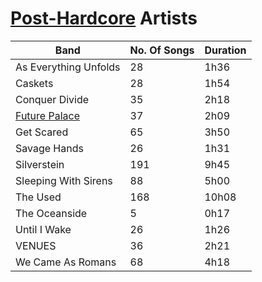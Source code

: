 # [Post-Hardcore](https://open.spotify.com/playlist/0fLdN0QEut5vvnVbwFwMXa?si=fe1c95ca85224434) Artists

| Band                             | No. Of Songs       | Duration          |
|----------------------------------|--------------------|-------------------|
| As Everything Unfolds            | 28                 | 1h36              | 
| Caskets                          | 28                 | 1h54              |
| Conquer Divide                   | 35                 | 2h18              |
| [Future Palace](../Artists/Future-Palace.md) | 37     | 2h09              |
| Get Scared                       | 65                 | 3h50              |
| Savage Hands                     | 26                 | 1h31              |
| Silverstein                      | 191                | 9h45              |
| Sleeping With Sirens             | 88                 | 5h00              |
| The Used                         | 168                | 10h08             |
| The Oceanside                    | 5                  | 0h17              |
| Until I Wake                     | 26                 | 1h26              |
| VENUES                           | 36                 | 2h21              |
| We Came As Romans                | 68                 | 4h18              |
